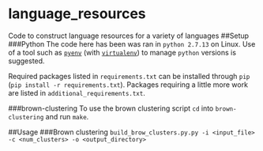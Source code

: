 # language_resources
Code to construct language resources for a variety of languages 
##Setup
###Python
The code here has been was ran in `python 2.7.13` on Linux. Use of a tool such as [`pyenv`](https://github.com/yyuu/pyenv) (with [`virtualenv`](https://github.com/yyuu/pyenv-virtualenv)) to manage `python` versions is suggested. 

Required packages listed in `requirements.txt` can be installed through `pip` (`pip install -r requirements.txt`). Packages requiring a little more work are listed in `additional_requirements.txt`.

###brown-clustering 
To use the brown clustering script `cd` into `brown-clustering` and run `make`.

##Usage
###Brown clustering
`build_brow_clusters.py.py -i <input_file> -c <num_clusters> -o <output_directory>`
